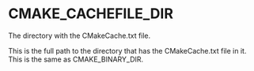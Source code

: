   

# CMAKE_CACHEFILE_DIR  
The directory with the CMakeCache.txt file.  

This is the full path to the directory that has the CMakeCache.txt
file in it.  This is the same as CMAKE_BINARY_DIR.  

